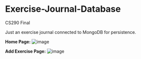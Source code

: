 # Exercise-Journal-Database
CS290 Final

Just an exercise journal connected to MongoDB for persistence. 

**Home Page:**
![image](https://user-images.githubusercontent.com/81127430/212568792-9e26b5d2-c925-406d-95e7-6f081ff808d6.png)

**Add Exercise Page:**
![image](https://user-images.githubusercontent.com/81127430/212568857-02e05028-f389-4435-9973-bc1d9a1df82a.png)

